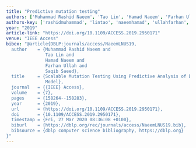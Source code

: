 ```yaml
---
title: "Predictive mutation testing"
authors: ['Muhammad Rashid Naeem', 'Tao Lin', 'Hamad Naeem', 'Farhan Ullah', 'Saqib Saeed']
authors-key: ['rashidmuhammad', 'lintao', 'naeemhamad', 'ullahfarhan', 'saeedsaqib']
year: "2019"
article-link: "https://doi.org/10.1109/ACCESS.2019.2950171"
venue: "IEEE Access"
bibex: "@article{DBLP:journals/access/NaeemLNUS19,
  author    = {Muhammad Rashid Naeem and
               Tao Lin and
               Hamad Naeem and
               Farhan Ullah and
               Saqib Saeed},
  title     = {Scalable Mutation Testing Using Predictive Analysis of Deep Learning
               Model},
  journal   = {{IEEE} Access},
  volume    = {7},
  pages     = {158264--158283},
  year      = {2019},
  url       = {https://doi.org/10.1109/ACCESS.2019.2950171},
  doi       = {10.1109/ACCESS.2019.2950171},
  timestamp = {Fri, 27 Mar 2020 08:36:08 +0100},
  biburl    = {https://dblp.org/rec/journals/access/NaeemLNUS19.bib},
  bibsource = {dblp computer science bibliography, https://dblp.org}
}"
---
```

